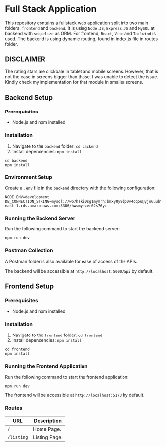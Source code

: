 # Full Stack Application

This repository contains a fullstack web application split into two main folders: `frontend` and `backend`. It is using `Node.JS`, `Express.JS` and `MySQL` at backend with `sequelize` as ORM. For frontend, `React`, `Vite` and `Tailwind` is used. The backend is using dynamic routing, found in index.js file in routes folder.

## DISCLAIMER

The rating stars are clickbale in tablet and mobile screens. However, that is not the case in screens bigger than those. I was unable to detect the issue. Kindly check my implementation for that module in smaller screens.

## Backend Setup

### Prerequisites

- Node.js and npm installed

### Installation

1. Navigate to the `backend` folder: `cd backend`
2. Install dependencies: `npm install`

```
cd backend
npm install
```

### Environment Setup

Create a `.env` file in the `backend` directory with the following configuration:

```
NODE_ENV=development
DB_CONNECTION_STRING=mysql://wo7hski0sg1mymrh:bmxy8y9ip0v4cq5u@yjo6uubt3u5c16az.cbetxkdyhwsb.us-east-1.rds.amazonaws.com:3306/hwsmyezvr62s76yi
```

### Running the Backend Server

Run the following command to start the backend server:

```
npm run dev
```

### Postman Collection

A Postman folder is also available for ease of access of the APIs.

The backend will be accessible at `http://localhost:5000/api` by default.

## Frontend Setup

### Prerequisites

- Node.js and npm installed

### Installation

1. Navigate to the `frontend` folder: `cd frontend`
2. Install dependencies: `npm install`

```
cd frontend
npm install
```

### Running the Frontend Application

Run the following command to start the frontend application:

```
npm run dev
```

The frontend will be accessible at `http://localhost:5173` by default.

### Routes

| URL        | Description   |
| ---------- | ------------- |
| `/`        | Home Page.    |
| `/listing` | Listing Page. |
